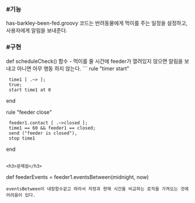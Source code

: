 <h3>#기능</h3>
has-barkley-been-fed.groovy 코드는 반려동물에게 먹이를 주는 일정을 설정하고, 사용자에게 알림을 보내준다.

<h3>#구현</h3>
def scheduleCheck() 함수 - 먹이를 줄 시간에 feeder가 열려있지 않으면 알림을 보내고 아니면 아무 행동 하지 않는다.
```
 rule "timer start"

     time1 [ .~> ];
     true;
     start time1 at 0

end

rule "feeder close"

     feeder1.contact [ .~>closed ];
     time1 == 60 && feeder1 == closed;
     send ("feeder is closed"),
     stop time1

end
```

<h3>문제점</h3>
```
def feederEvents = feeder1.eventsBetween(midnight, now)
```
eventsBetween이 내장함수같고 따라서 자정과 현재 시간을 비교하는 로직을 가져오는 것에 어려움이 있다.
